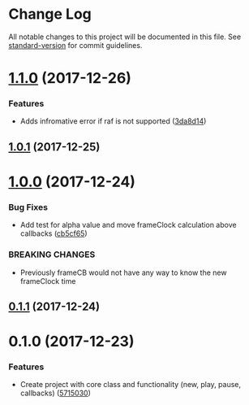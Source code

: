 # Change Log

All notable changes to this project will be documented in this file. See [standard-version](https://github.com/conventional-changelog/standard-version) for commit guidelines.

<a name="1.1.0"></a>
# [1.1.0](https://github.com/ndchristie/fuper/compare/v1.0.1...v1.1.0) (2017-12-26)


### Features

* Adds infromative error if raf is not supported ([3da8d14](https://github.com/ndchristie/fuper/commit/3da8d14))



<a name="1.0.1"></a>
## [1.0.1](https://github.com/ndchristie/fuper/compare/v1.0.0...v1.0.1) (2017-12-25)



<a name="1.0.0"></a>
# [1.0.0](https://github.com/ndchristie/fuper/compare/v0.1.1...v1.0.0) (2017-12-24)


### Bug Fixes

* Add test for alpha value and move frameClock calculation above callbacks ([cb5cf65](https://github.com/ndchristie/fuper/commit/cb5cf65))


### BREAKING CHANGES

* Previously frameCB would not have any way to know the new frameClock time



<a name="0.1.1"></a>
## [0.1.1](https://github.com/ndchristie/fuper/compare/v0.1.0...v0.1.1) (2017-12-24)



<a name="0.1.0"></a>
# 0.1.0 (2017-12-23)


### Features

* Create project with core class and functionality (new, play, pause, callbacks) ([5715030](https://github.com/ndchristie/fuper/commit/5715030))

